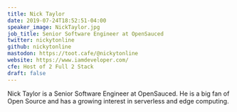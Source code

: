 ```yaml
---
title: Nick Taylor
date: 2019-07-24T18:52:51-04:00
speaker_image: NickTaylor.jpg
job_title: Senior Software Engineer at OpenSauced
twitter: nickytonline
github: nickytonline
mastodon: https://toot.cafe/@nickytonline
website: https://www.iamdeveloper.com/
cfe: Host of 2 Full 2 Stack
draft: false
---
```


Nick Taylor is a Senior Software Engineer at OpenSauced. He is a big fan of Open Source and has a growing interest in serverless and edge computing.